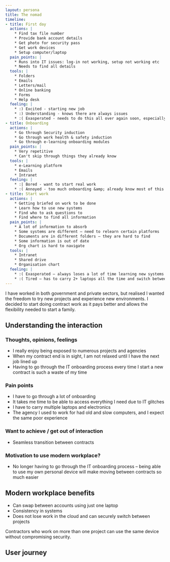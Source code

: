 ```yaml
---
layout: persona
title: The nomad
timeline:
- title: First day
  actions: |
    * Find tax file number
    * Provide bank account details
    * Get photo for security pass
    * Get work devices
    * Setup computer/laptop  
  pain_points: |
    * Runs into IT issues: log-in not working, setup not working etc
    * Needs to find all details
  tools: |
    * Folders
    * Emails
    * Letters/mail
    * Online banking
    * Forms
    * Help desk
  feeling: |
    * :) Excited - starting new job
    * :) Understanding - knows there are always issues
    * :( Exasperated - needs to do this all over again soon, especially when doing 2+ contracts at a time
- title: Onboarding
  actions: |
    * Go through Security induction
    * Go through work health & safety induction
    * Go through e-learning onboarding modules
  pain_points: |
    * Very repetitive
    * Can't skip through things they already know
  tools: |
    * e-Learning platform
    * Emails
    * Intranet
  feeling: |
    * :| Bored - want to start real work
    * :( Annoyed - too much onboarding &amp; already know most of this stuff
- title: Start work
  actions: |
    * Getting briefed on work to be done
    * Learn how to use new systems
    * Find who to ask questions to
    * Find where to find all information
  pain_points: |
    * A lot of information to absorb
    * Some systems are different – need to relearn certain platforms
    * Documents are in different folders – they are hard to find
    * Some information is out of date
    * Org chart is hard to navigate
  tools: |
    * Intranet
    * Shared drive
    * Organisation chart
  feeling: |
    * :( Exasperated – always loses a lot of time learning new systems
    * :( Tired – has to carry 2+ laptops all the time and switch between them
---
```


I have worked in both government and private sectors, but realised I wanted the freedom to try new projects and experience new environments. I decided to start doing contract work as it pays better and allows the flexibility needed to start a family.

## Understanding the interaction

### Thoughts, opinions, feelings

* I really enjoy being exposed to numerous projects and agencies
* When my contract end is in sight, I am not relaxed until I have the next job lined up
* Having to go through the IT onboarding process every time I start a new contract is such a waste of my time

### Pain points

* I have to go through a lot of onboarding
* It takes me time to be able to access everything I need due to IT glitches
* I have to carry multiple laptops and electronics
* The agency I used to work for had old and slow computers, and I expect the same poor experience

### Want to achieve / get out of interaction

* Seamless transition between contracts

### Motivation to use modern workplace?

* No longer having to go through the IT onboarding process – being able to use my own personal device will make moving between contracts so much easier

## Modern workplace benefits

* Can swap between accounts using just one laptop
* Consistency in systems
* Does not lose work in the cloud and can securely switch between projects 

Contractors who work on more than one project can use the same device without compromising security.

## User journey